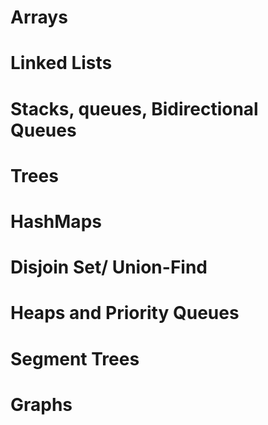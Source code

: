 # Arrays

# Linked Lists

# Stacks, queues, Bidirectional Queues

# Trees

# HashMaps

# Disjoin Set/ Union-Find

# Heaps and Priority Queues

# Segment Trees

# Graphs



